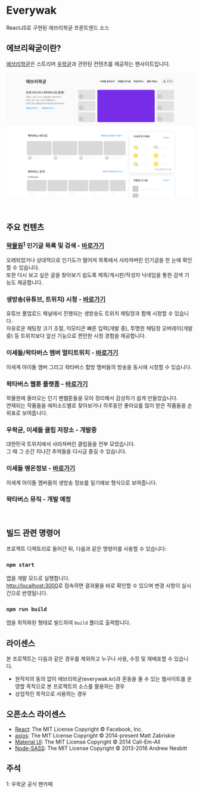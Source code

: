 # Everywak

ReactJS로 구현된 에브리왁굳 프론트엔드 소스

## 에브리왁굳이란?

[에브리왁굳](https://beta.everywak.kr/)은 스트리머 [우왁굳](https://twitch.tv/woowakgood)과 관련된 컨텐츠를 제공하는 팬사이트입니다. 

![메인 스크린샷](./screenshots/everywak_main.png)

<br />

## 주요 컨텐츠

### [왁물원](https://cafe.naver.com/steamindiegame)<sup>[1](#footnote_1)</sup> 인기글 목록 및 검색 - [바로가기](https://beta.everywak.kr/bestwakki)

오래되었거나 상대적으로 인기도가 떨어져 목록에서 사라져버린 인기글을 한 눈에 확인할 수 있습니다.\
또한 다시 보고 싶은 글을 찾아보기 쉽도록 제목/게시판/작성자 닉네임을 통한 검색 기능도 제공합니다. 

### 생방송(유튜브, 트위치) 시청 - [바로가기](https://beta.everywak.kr/live)

유튜브 풀업로드 채널에서 진행되는 생방송도 트위치 채팅창과 함께 시청할 수 있습니다.\
자유로운 채팅창 크기 조절, 이모티콘 빠른 입력(개발 중), 투명한 채팅창 오버레이(개발 중) 등 트위치보다 앞선 기능으로 편안한 시청 경험을 제공합니다.

### 이세돌/왁타버스 멤버 멀티트위치 - [바로가기](https://beta.everywak.kr/withlive)

이세계 아이돌 멤버 그리고 왁타버스 합방 멤버들의 방송을 동시에 시청할 수 있습니다.

### 왁타버스 웹툰 플랫폼 - [바로가기](https://beta.everywak.kr/waktoon)

왁물원에 올라오는 인기 팬웹툰들을 모아 정리해서 감상하기 쉽게 만들었습니다.\
연재되는 작품들을 에피소드별로 찾아보거나 하루동안 좋아요를 많이 받은 작품들을 순위표로 보여줍니다.

### 우왁굳, 이세돌 클립 저장소 - 개발중

대한민국 트위치에서 사라져버린 클립들을 전부 모았습니다.\
그 때 그 순간 지나간 추억들을 다시금 즐길 수 있습니다.

### 이세돌 뱅온정보 - [바로가기](https://beta.everywak.kr/weather)

이세계 아이돌 멤버들의 생방송 정보를 일기예보 형식으로 보여줍니다.

### 왁타버스 뮤직 - 개발 예정


 <br>

## 빌드 관련 명령어 

프로젝트 디렉토리로 들어간 뒤, 다음과 같은 명령어를 사용할 수 있습니다:

### `npm start`

앱을 개발 모드로 실행합니다.\
[http://localhost:3000](http://localhost:3000)로 접속하면 결과물을 바로 확인할 수 있으며 변경 사항이 실시간으로 반영됩니다.

### `npm run build`

앱을 최적화된 형태로 빌드하여 `build` 폴더로 출력합니다.

## 라이센스

본 프로젝트는 다음과 같은 경우를 제외하고 누구나 사용, 수정 및 재배포할 수 있습니다.

- 원작자의 동의 없이 에브리왁굳(everywak.kr)과 혼동을 줄 수 있는 웹사이트를 운영할 목적으로 본 프로젝트의 소스를 활용하는 경우 
- 상업적인 목적으로 사용하는 경우 

## 오픈소스 라이센스

- [React](https://github.com/facebook/react): The MIT License Copyright © Facebook, Inc.
- [axios](https://github.com/axios/axios): The MIT License Copyright © 2014-present Matt Zabriskie
- [Material UI](https://github.com/mui-org/material-ui): The MIT License Copyright © 2014 Call-Em-All
- [Node-SASS](https://github.com/sass/node-sass): The MIT License Copyright © 2013-2016 Andrew Nesbitt

## 주석

<a name="footnote_1">1</a>: 우왁굳 공식 팬카페
